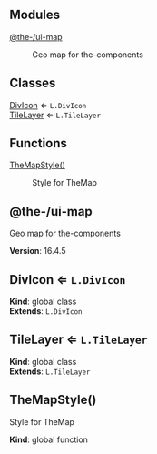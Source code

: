 <!--- Code generated by @the-/script-doc. DO NOT EDIT. -->

## Modules

<dl>
<dt><a href="#module_@the-/ui-map">@the-/ui-map</a></dt>
<dd><p>Geo map for the-components</p>
</dd>
</dl>

## Classes

<dl>
<dt><a href="#DivIcon">DivIcon</a> ⇐ <code>L.DivIcon</code></dt>
<dd></dd>
<dt><a href="#TileLayer">TileLayer</a> ⇐ <code>L.TileLayer</code></dt>
<dd></dd>
</dl>

## Functions

<dl>
<dt><a href="#TheMapStyle">TheMapStyle()</a></dt>
<dd><p>Style for TheMap</p>
</dd>
</dl>

<a name="module_@the-/ui-map"></a>

## @the-/ui-map
Geo map for the-components

**Version**: 16.4.5  
<a name="DivIcon"></a>

## DivIcon ⇐ <code>L.DivIcon</code>
**Kind**: global class  
**Extends**: <code>L.DivIcon</code>  
<a name="TileLayer"></a>

## TileLayer ⇐ <code>L.TileLayer</code>
**Kind**: global class  
**Extends**: <code>L.TileLayer</code>  
<a name="TheMapStyle"></a>

## TheMapStyle()
Style for TheMap

**Kind**: global function  
